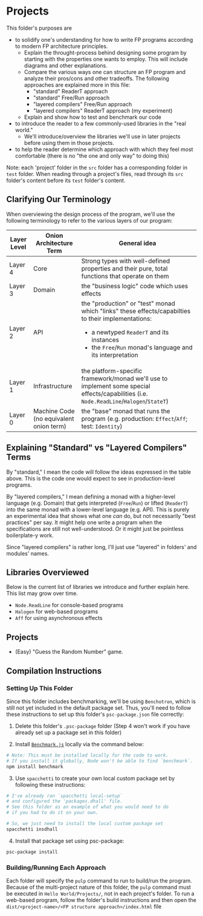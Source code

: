 # Projects

This folder's purposes are
- to solidify one's understanding for how to write FP programs according to modern FP architecture principles.
    - Explain the throught-process behind designing some program by starting with the properties one wants to employ. This will include diagrams and other explanations.
    - Compare the various ways one can structure an FP program and analyze their pros/cons and other tradeoffs. The following approaches are explained more in this file:
        - "standard" ReaderT approach
        - "standard" Free/Run approach
        - "layered compilers" Free/Run approach
        - "layered compilers" ReaderT approach (my experiment)
    - Explain and show how to test and benchmark our code
- to introduce the reader to a few commonly-used libraries in the "real world."
    - We'll introduce/overview the libraries we'll use in later projects before using them in those projects.
- to help the reader determine which approach with which they feel most comfortable (there is no "the one and only way" to doing this)

Note: each 'project' folder in the `src` folder has a corresponding folder in `test` folder. When reading through a project's files, read through its `src` folder's content before its `test` folder's content.

## Clarifying Our Terminology

When overviewing the design process of the program, we'll use the following terminology to refer to the various layers of our program:

| Layer Level | Onion Architecture Term | General idea |
| - | - | - |
| Layer 4 | Core | Strong types with well-defined properties and their pure, total functions that operate on them
| Layer 3 | Domain | the "business logic" code which uses effects
| Layer 2 | API | the "production" or "test" monad which "links" these effects/capabilties to their implementations: <ul><li>a newtyped `ReaderT` and its instances</li><li>the `Free`/`Run` monad's language and its interpretation</li></ul>
| Layer 1 | Infrastructure | the platform-specific framework/monad we'll use to implement some special effects/capabilities (i.e. `Node.ReadLine`/`Halogen`/`StateT`)
| Layer 0 | Machine Code<br>(no equivalent onion term) | the "base" monad that runs the program (e.g. production: `Effect`/`Aff`; test: `Identity`)

## Explaining "Standard" vs "Layered Compilers" Terms

By "standard," I mean the code will follow the ideas expressed in the table above. This is the code one would expect to see in production-level programs.

By "layered compilers," I mean defining a monad with a higher-level language (e.g. Domain) that gets interpreted  (`Free`/`Run`) or lifted (`ReaderT`) into the same monad with a lower-level language (e.g. API). This is purely an experimental idea that shows what one _can_ do, but not necessarily "best practices" per say.
It might help one write a program when the specifications are still not well-understood. Or it might just be pointless boilerplate-y work.

Since "layered compilers" is rather long, I'll just use "layered" in folders' and modules' names.

## Libraries Overviewed

Below is the current list of libraries we introduce and further explain here. This list may grow over time.
- `Node.ReadLine` for console-based programs
- `Halogen` for web-based programs
- `Aff` for using asynchronous effects

## Projects

- (Easy) "Guess the Random Number" game.

## Compilation Instructions

### Setting Up This Folder

Since this folder includes benchmarking, we'll be using `Benchotron`, which is still not yet included in the default package set. Thus, you'll need to follow these instructions to set up this folder's `psc-package.json` file correctly:

1. Delete this folder's `.psc-package` folder (Step 4 won't work if you have already set up a package set in this folder)

2. Install [`Benchmark.js`](https://benchmarkjs.com/) locally via the command below:
```bash
# Note: This must be installed locally for the code to work.
# If you install it globally, Node won't be able to find `benchmark`.
npm install benchmark
```

3. Use `spacchetti` to create your own local custom package set by following these instructions:
```bash
# I've already ran `spacchetti local-setup`
# and configured the 'packages.dhall' file.
# See this folder as an example of what you would need to do
# if you had to do it on your own.

# So, we just need to install the local custom package set
spacchetti insdhall
```

4. Install that package set using psc-package:
```bash
psc-package install
```


### Building/Running Each Approach

Each folder will specify the `pulp` command to run to build/run the program. Because of the multi-project nature of this folder, the `pulp` command must be executed in `Hello World/Projects/`, not in each project's folder.
To run a web-based program, follow the folder's build instructions and then open the `dist/<project-name>/<FP structure approach>/index.html` file
